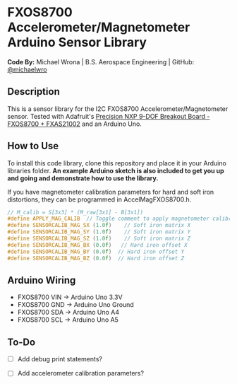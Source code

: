 # FXOS8700 Accelerometer/Magnetometer Arduino Sensor Library

**Code By:** Michael Wrona | B.S. Aerospace Engineering | GitHub: [@michaelwro](https://github.com/michaelwro)

## Description

This is a sensor library for the I2C FXOS8700 Accelerometer/Magnetometer sensor. Tested with Adafruit's [Precision NXP 9-DOF Breakout Board - FXOS8700 + FXAS21002](https://www.adafruit.com/product/3463) and an Arduino Uno.

## How to Use

To install this code library, clone this repository and place it in your Arduino libraries folder. __An example Arduino sketch is also included to get you up and going and demonstrate how to use the library.__

If you have magnetometer calibration parameters for hard and soft iron distortions, they can be programmed in AccelMagFXOS8700.h.

```cpp
// M_calib = S[3x3] * (M_raw[3x1] - B[3x1])
#define APPLY_MAG_CALIB  // Toggle comment to apply magnetometer calibration parameters
#define SENSORCALIB_MAG_SX (1.0f)    // Soft iron matrix X
#define SENSORCALIB_MAG_SY (1.0f)    // Soft iron matrix Y
#define SENSORCALIB_MAG_SZ (1.0f)    // Soft iron matrix Z
#define SENSORCALIB_MAG_BX (0.0f)   // Hard iron offset X
#define SENSORCALIB_MAG_BY (0.0f)  // Hard iron offset Y
#define SENSORCALIB_MAG_BZ (0.0f)  // Hard iron offset Z
```

## Arduino Wiring

* FXOS8700 VIN -> Arduino Uno 3.3V
* FXOS8700 GND -> Arduino Uno Ground
* FXOS8700 SDA -> Arduino Uno A4
* FXOS8700 SCL -> Arduino Uno A5


## To-Do

- [ ] Add debug print statements?
- [ ] Add accelerometer calibration parameters?



